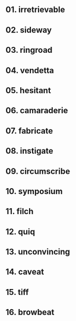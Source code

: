 ## 01. irretrievable

## 02. sideway

## 03. ringroad

## 04. vendetta

## 05. hesitant

## 06. camaraderie

## 07. fabricate

## 08. instigate

## 09. circumscribe

## 10. symposium

## 11. filch

## 12. quiq

## 13. unconvincing

## 14. caveat

## 15. tiff

## 16. browbeat
